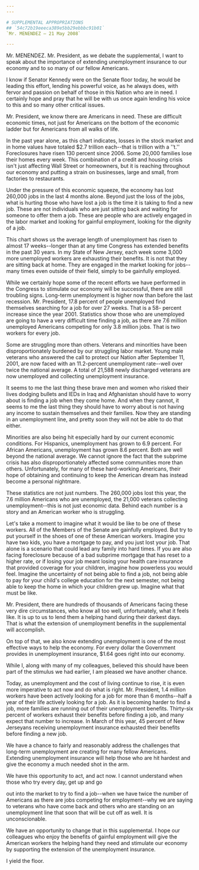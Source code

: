 ```yaml
---
---

# SUPPLEMENTAL APPROPRIATIONS
## `54c72b19eeeca389e5bb29ebbbc91b01`
`Mr. MENENDEZ — 21 May 2008`

---
```



Mr. MENENDEZ. Mr. President, as we debate the supplemental, I want to 
speak about the importance of extending unemployment insurance to our 
economy and to so many of our fellow Americans.

I know if Senator Kennedy were on the Senate floor today, he would be 
leading this effort, lending his powerful voice, as he always does, 
with fervor and passion on behalf of those in this Nation who are in 
need. I certainly hope and pray that he will be with us once again 
lending his voice to this and so many other critical issues.

Mr. President, we know there are Americans in need. These are 
difficult economic times, not just for Americans on the bottom of the 
economic ladder but for Americans from all walks of life.

In the past year alone, as this chart indicates, losses in the stock 
market and in home values have totaled $2.7 trillion each--that is 
trillion with a ''t.'' Foreclosures have risen 130 percent since 2006. 
Some 20,000 families lose their homes every week. This combination of a 
credit and housing crisis isn't just affecting Wall Street or 
homeowners, but it is reaching throughout our economy and putting a 
strain on businesses, large and small, from factories to restaurants.

Under the pressure of this economic squeeze, the economy has lost 
260,000 jobs in the last 4 months alone. Beyond just the loss of the 
jobs, what is hurting those who have lost a job is the time it is 
taking to find a new job. These are not individuals who are just 
sitting back and waiting for someone to offer them a job. These are 
people who are actively engaged in the labor market and looking for 
gainful employment, looking for the dignity of a job.

This chart shows us the average length of unemployment has risen to 
almost 17 weeks--longer than at any time Congress has extended benefits 
in the past 30 years. In my State of New Jersey, each week some 3,000 
more unemployed workers are exhausting their benefits. It is not that 
they are sitting back at home. They are engaged in the market looking 
for jobs--many times even outside of their field, simply to be 
gainfully employed.

While we certainly hope some of the recent efforts we have performed 
in the Congress to stimulate our economy will be successful, there are 
still troubling signs. Long-term unemployment is higher now than before 
the last recession. Mr. President, 17.8 percent of people unemployed 
find themselves searching for a job for over 27 weeks. That is a 58-
percent increase since the year 2001. Statistics show those who are 
unemployed are going to have a very difficult time finding a job, as 
there are 7.6 million unemployed Americans competing for only 3.8 
million jobs. That is two workers for every job.

Some are struggling more than others. Veterans and minorities have 
been disproportionately burdened by our struggling labor market. Young 
male veterans who answered the call to protect our Nation after 
September 11, 2001, are now faced with an 11.2-percent unemployment 
rate--well over twice the national average. A total of 21,588 newly 
discharged veterans are now unemployed and collecting unemployment 
insurance.

It seems to me the last thing these brave men and women who risked 
their lives dodging bullets and IEDs in Iraq and Afghanistan should 
have to worry about is finding a job when they come home. And when they 
cannot, it seems to me the last thing they should have to worry about 
is not having any income to sustain themselves and their families. Now 
they are standing in an unemployment line, and pretty soon they will 
not be able to do that either.

Minorities are also being hit especially hard by our current economic 
conditions. For Hispanics, unemployment has grown to 6.9 percent. For 
African Americans, unemployment has grown 8.6 percent. Both are well 
beyond the national average. We cannot ignore the fact that the 
subprime crisis has also disproportionately affected some communities 
more than others. Unfortunately, for many of these hard-working 
Americans, their hope of obtaining and continuing to keep the American 
dream has instead become a personal nightmare.

These statistics are not just numbers. The 260,000 jobs lost this 
year, the 7.6 million Americans who are unemployed, the 21,000 veterans 
collecting unemployment--this is not just economic data. Behind each 
number is a story and an American worker who is struggling.

Let's take a moment to imagine what it would be like to be one of 
these workers. All of the Members of the Senate are gainfully employed. 
But try to put yourself in the shoes of one of these American workers. 
Imagine you have two kids, you have a mortgage to pay, and you just 
lost your job. That alone is a scenario that could lead any family into 
hard times. If you are also facing foreclosure because of a bad 
subprime mortgage that has reset to a higher rate, or if losing your 
job meant losing your health care insurance that provided coverage for 
your children, imagine how powerless you would feel. Imagine the 
uncertainty of not being able to find a job, not being able to pay for 
your child's college education for the next semester, not being able to 
keep the home in which your children grew up. Imagine what that must be 
like.

Mr. President, there are hundreds of thousands of Americans facing 
these very dire circumstances, who know all too well, unfortunately, 
what it feels like. It is up to us to lend them a helping hand during 
their darkest days. That is what the extension of unemployment benefits 
in the supplemental will accomplish.

On top of that, we also know extending unemployment is one of the 
most effective ways to help the economy. For every dollar the 
Government provides in unemployment insurance, $1.64 goes right into 
our economy.

While I, along with many of my colleagues, believed this should have 
been part of the stimulus we had earlier, I am pleased we have another 
chance.

Today, as unemployment and the cost of living continue to rise, it is 
even more imperative to act now and do what is right. Mr. President, 
1.4 million workers have been actively looking for a job for more than 
6 months--half a year of their life actively looking for a job. As it 
is becoming harder to find a job, more families are running out of 
their unemployment benefits. Thirty-six percent of workers exhaust 
their benefits before finding a job, and many expect that number to 
increase. In March of this year, 45 percent of New Jerseyans receiving 
unemployment insurance exhausted their benefits before finding a new 
job.

We have a chance to fairly and reasonably address the challenges that 
long-term unemployment are creating for many fellow Americans. 
Extending unemployment insurance will help those who are hit hardest 
and give the economy a much needed shot in the arm.

We have this opportunity to act, and act now. I cannot understand 
when those who try every day, get up and go


out into the market to try to find a job--when we have twice the number 
of Americans as there are jobs competing for employment--why we are 
saying to veterans who have come back and others who are standing on an 
unemployment line that soon that will be cut off as well. It is 
unconscionable.

We have an opportunity to change that in this supplemental. I hope 
our colleagues who enjoy the benefits of gainful employment will give 
the American workers the helping hand they need and stimulate our 
economy by supporting the extension of the unemployment insurance.

I yield the floor.